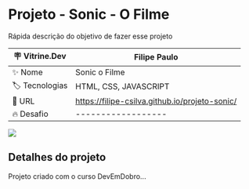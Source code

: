 # Projeto - Sonic - O Filme

Rápida descrição do objetivo de fazer esse projeto

| :placard: Vitrine.Dev | Filipe Paulo |
| -------------  | --- |
| :sparkles: Nome        | Sonic o Filme
| :label: Tecnologias | HTML, CSS, JAVASCRIPT
| :rocket: URL         | https://filipe-csilva.github.io/projeto-sonic/
| :fire: Desafio     | ------------------

<!-- Inserir imagem com a #vitrinedev ao final do link -->
![](https://cdn.discordapp.com/attachments/432013031606583306/1074394781750407270/image.png)

## Detalhes do projeto

Projeto criado com o curso DevEmDobro...
